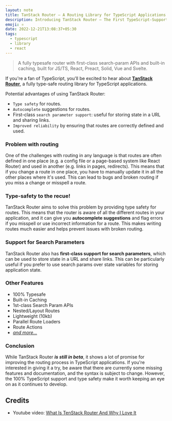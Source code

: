 ```yaml
---
layout: note
title: TanStack Router – A Routing Library for TypeScript Applications
description: Introducing TanStack Router – The First TypeScript-Supported Routing Library
emoji: ⚛️
date: 2022-12-21T13:08:37+05:30
tags:
  - typescript
  - library
  - react
---
```


> A fully typesafe router with first-class search-param APIs and built-in caching, built for JS/TS, React, Preact, Solid, Vue and Svelte.

If you're a fan of TypeScript, you'll be excited to hear about [**TanStack Router**](https://tanstack.com/router/v1), a fully type-safe routing library for TypeScript applications.

Potential advantages of using TanStack Router:
- `Type safety` for routes.
- `Autocomplete` suggestions for routes.
- First-class `search parameter support`: useful for storing state in a URL and sharing links.
- `Improved reliability` by ensuring that routes are correctly defined and used.

### Problem with routing
One of the challenges with routing in any language is that routes are often defined in one place (e.g. a config file or a page-based system like React Router) and used in another (e.g. links in pages, redirects). This means that if you change a route in one place, you have to manually update it in all the other places where it's used. This can lead to bugs and broken routing if you miss a change or misspell a route.

### Type-safety to the recue!
TanStack Router aims to solve this problem by providing type safety for routes. This means that the router is aware of all the different routes in your application, and it can give you **autocomplete suggestions** and flag errors if you misspell or use incorrect information for a route. This makes writing routes much easier and helps prevent issues with broken routing.

### Support for Search Parameters
TanStack Router also has **first-class support for search parameters**, which can be used to store state in a URL and share links. This can be particularly useful if you prefer to use search params over state variables for storing application state.

### Other Features
- 100% Typesafe
- Built-in Caching
- 1st-class Search Param APIs
- Nested/Layout Routes
- Lightweight (10kb)
- Parallel Route Loaders
- Route Actions
- [_and more..._](https://tanstack.com/router/v1/docs/comparison)

### Conclusion
While TanStack Router ***is still in beta***, it shows a lot of promise for improving the routing process in TypeScript applications. If you're interested in giving it a try, be aware that there are currently some missing features and documentation, and the syntax is subject to change. However, the 100% TypeScript support and type safety make it worth keeping an eye on as it continues to develop.

## Credits
- Youtube video: [What Is TenStack Router And Why I Love It](https://youtu.be/OwoZtv6u9p4)
